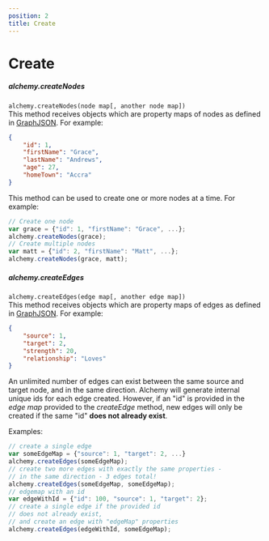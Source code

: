 ```yaml
---
position: 2
title: Create
---
```


# Create
<p></p>

##### alchemy.createNodes
<!--  -->
`alchemy.createNodes(node map[, another node map])`<br>
This method receives objects which are property maps of nodes as defined in [GraphJSON](#GraphJSON).  For example:

~~~ json
{
    "id": 1,
    "firstName": "Grace",
    "lastName": "Andrews",
    "age": 27,
    "homeTown": "Accra"
} 
~~~

This method can be used to create one or more nodes at a time.  For example:
~~~ javascript
// Create one node
var grace = {"id": 1, "firstName": "Grace", ...};
alchemy.createNodes(grace);
// Create multiple nodes
var matt = {"id": 2, "firstName": "Matt", ...};
alchemy.createNodes(grace, matt);
~~~

##### alchemy.createEdges
<!--  -->

`alchemy.createEdges(edge map[, another edge map])`<br>
This method receives objects which are property maps of edges as defined in [GraphJSON](#GraphJSON).  For example:

~~~ json
{
    "source": 1,
    "target": 2,
    "strength": 20,
    "relationship": "Loves"
}
~~~

An unlimited number of edges can exist between the same source and target node, and in the same direction.  Alchemy will generate internal unique ids for each edge created.  However, if an "id" is provided in the *edge map* provided to the *createEdge* method, new edges will only be created if the same "id" **does not already exist**.  

Examples:

~~~ javascript
// create a single edge
var someEdgeMap = {"source": 1, "target": 2, ...}
alchemy.createEdges(someEdgeMap);
// create two more edges with exactly the same properties -
// in the same direction - 3 edges total!
alchemy.createEdges(someEdgeMap, someEdgeMap);
// edgemap with an id
var edgeWithId = {"id": 100, "source": 1, "target": 2};
// create a single edge if the provided id 
// does not already exist, 
// and create an edge with "edgeMap" properties
alchemy.createEdges(edgeWithId, someEdgeMap);
~~~
